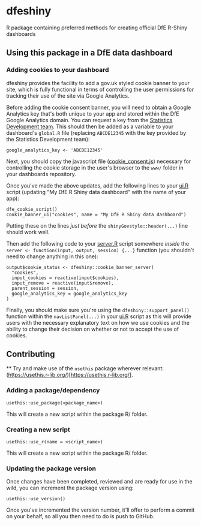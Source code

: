 # dfeshiny

R package containing preferred methods for creating official DfE R-Shiny dashboards 

## Using this package in a DfE data dashboard

### Adding cookies to your dashboard

dfeshiny provides the facility to add a gov.uk styled cookie banner to your 
site, which is fully functional in terms of controlling the user permissions for
tracking their use of the site via Google Analytics.

Before adding the cookie consent banner, you will need to obtain a Google 
Analytics key that's both unique to your app and stored within the DfE Google
Analytics domain. You can request a key from the 
[Statistics Development team](mailto:statistics.development@education.gov.uk). 
This should then be added as a variable to your dashboard's `global.R` file 
(replacing `ABCDE12345` with the key provided by the Statistics Development 
team):

```
google_analytics_key <- 'ABCDE12345'
```

Next, you should copy the javascript file
([cookie_consent.js](https://raw.githubusercontent.com/dfe-analytical-services/dfeshiny/cookie-module/js/cookie-consent.js)) 
necessary for controlling the cookie storage in the user's browser to the `www/` 
folder in your dashboards repository.

Once you've made the above updates, add the following lines to your 
[ui.R](https://github.com/dfe-analytical-services/shiny-template/blob/3e9548256ffb5506729f02930ad69bcff78e482d/ui.R#L95) 
script (updating "My DfE R Shiny data dashboard" with the name of your app):

```
dfe_cookie_script()
cookie_banner_ui("cookies", name = "My DfE R Shiny data dashboard")
```

Putting these on the lines *just before* the `shinyGovstyle::header(...)` line 
should work well.

Then add the following code to your
[server.R](https://github.com/dfe-analytical-services/shiny-template/blob/3e9548256ffb5506729f02930ad69bcff78e482d/server.R#L79) 
script somewhere *inside* the `server <- function(input, output, session) {...}` 
function (you shouldn't need 
to change anything in this one):

```
output$cookie_status <- dfeshiny::cookie_banner_server(
  "cookies",
  input_cookies = reactive(input$cookies),
  input_remove = reactive(input$remove),
  parent_session = session,
  google_analytics_key = google_analytics_key
)
```

Finally, you should make sure you're using the `dfeshiny::support_panel()` 
function within the `navListPanel(...)` in your 
[ui.R](https://github.com/dfe-analytical-services/shiny-template/blob/3e9548256ffb5506729f02930ad69bcff78e482d/ui.R#L126) 
script as this will provide
users with the necessary explanatory text on how we use cookies and the ability 
to change their decision on whether or not to accept the use of cookies.

## Contributing

** Try and make use of the `usethis` package wherever relevant: (https://usethis.r-lib.org/)[https://usethis.r-lib.org/].


### Adding a package/dependency

`usethis::use_package(<package_name>)`

This will create a new script within the package R/ folder.


### Creating a new script

`usethis::use_r(name = <script_name>)`

This will create a new script within the package R/ folder.

### Updating the package version

Once changes have been completed, reviewed and are ready for use in the wild, you
can increment the package version using:

`usethis::use_version()`

Once you've incremented the version number, it'll offer to perform a commit on your behalf, so all you then need to do is push to GitHub.
